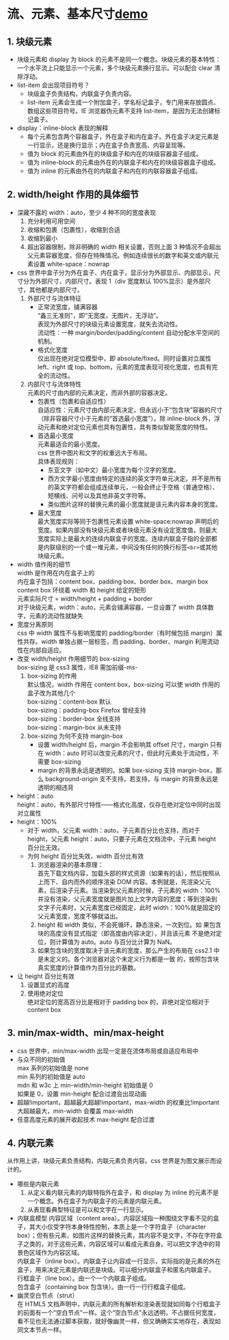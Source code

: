 # 流、元素、基本尺寸[demo](https://fallingleaves.github.io/css-world/page/第三章-流、元素、基本尺寸.html)

## 1. 块级元素

* 块级元素和 display 为 block 的元素不是同一个概念。块级元素的基本特性：一个水平流上只能显示一个元素，多个块级元素换行显示。可以配合 clear 清除浮动。
* list-item 会出现项目符号？
  * 块级盒子负责结构，内联盒子负责内容。
  * list-item 元素会生成一个附加盒子，学名标记盒子，专门用来存放圆点、数组这些项目符号。IE 浏览器伪元素不支持 list-item，是因为无法创建标记盒子。
* display：inline-block 表现的解释
  * 每个元素包含两个容器盒子，外在盒子和内在盒子。外在盒子决定元素是一行显示，还是换行显示；内在盒子负责宽高、内容呈现等。
  * 值为 block 的元素由外在的块级盒子和内在的块级容器盒子组成。
  * 值为 inline-block 的元素由外在的内联盒子和内在的块级容器盒子组成。
  * 值为 inline 的元素由外在的内联盒子和内在的内联容器盒子组成。

## 2. width/height 作用的具体细节

* 深藏不露的 width：auto，至少 4 种不同的宽度表现
  1.  充分利用可用空间
  2.  收缩和包裹（包裹性），收缩到合适
  3.  收缩到最小
  4.  超出容器限制，除非明确的 width 相关设置，否则上面 3 种情况不会超出父元素容器宽度，但存在特殊情况。例如连续很长的数字和英文或内联元素设置 white-space：nowrap
* css 世界中盒子分为外在盒子、内在盒子，显示分为外部显示、内部显示，尺寸分为外部尺寸、内部尺寸。表现 1（div 宽度默认 100%显示）是外部尺寸，其他都是内部尺寸。
  1.  外部尺寸与流体特征
      * 正常流宽度，铺满容器  
        “鑫三无准则”，即“无宽度，无图片，无浮动”。  
        表现为外部尺寸的块级元素设置宽度，就失去流动性。  
        流动性：一种 margin/border/padding/content 自动分配水平空间的机制。
      * 格式化宽度  
        仅出现在绝对定位模型中，即 absolute/fixed。同时设置对立属性 left、right 或 top、bottom，元素的宽度表现可视化宽度，也具有完全的流动性。
  2.  内部尺寸与流体特性  
      元素的尺寸由内部的元素决定，而非外部的容器决定。
      * 包裹性（包裹和自适应性）  
        自适应性：元素尺寸由内部元素决定，但永远小于“包含块”容器的尺寸（除非容器尺寸小于元素的“首选最小宽度”）。除 inline-block 外，浮动元素和绝对定位元素也具有包裹性，具有类似智能宽度的特性。
      * 首选最小宽度  
        元素最适合的最小宽度。  
        css 世界中图片和文字的权重远大于布局。  
        具体表现规则：
        * 东亚文字（如中文）最小宽度为每个汉字的宽度。
        * 西方文字最小宽度由特定的连续的英文字符单元决定。并不是所有的英文字符都会组成连续单元，一般会终止于空格（普通空格）、短横线、问号以及其他非英文字符等。
        * 类似图片这样的替换元素的最小宽度就是该元素内容本身的宽度。
      * 最大宽度  
        最大宽度实际等同于包裹性元素设置 white-space:nowrap 声明后的宽度。如果内部没有块级元素或者块级元素没有设定宽度值，则最大宽度实际上是最大的连续内联盒子的宽度。连续内联盒子指的全部都是内联级别的一个或一堆元素，中间没有任何的换行标签`<br>`或其他块级元素。
* width 值作用的细节  
  width 是作用在内在盒子上的  
  内在盒子包括：content box、padding box、border box、margin box  
  content box 环绕着 width 和 height 给定的矩形  
  元素实际尺寸 = width/height + padding + border  
  对于块级元素，width：auto，元素会铺满容器，一旦设置了 width 具体数字，元素的流动性就缺失
* 宽度分离原则  
  css 中 width 属性不与影响宽度的 padding/border（有时候包括 margin）属性共存。width 单独占据一层标签，而 padding、border、margin 利用流动性在内部自适应。
* 改变 width/height 作用细节的 box-sizing  
  box-sizing 是 css3 属性，IE8 需加前缀-ms-
  1.  box-sizing 的作用  
      默认情况，width 作用在 content box，box-sizing 可以使 width 作用的盒子改为其他几个  
      box-sizing：content-box 默认  
      box-sizing：padding-box Firefox 曾经支持  
      box-sizing：border-box 全线支持  
      box-sizing：margin-box 从未支持
  2.  box-sizing 为何不支持 margin-box
      * 设置 width/height 后，margin 不会影响其 offset 尺寸，margin 只有在 width：auto 时可以改变元素的尺寸，但此时元素处于流动性，不需要 box-sizing
      * margin 的背景永远是透明的。如果 box-sizing 支持 margin-box，那么 background-origin 支不支持，若支持，与 margin 的背景永远是透明的相违背
* height：auto  
  height：auto，有外部尺寸特性——格式化高度，仅存在绝对定位中同时出现对立属性
* height：100%
  * 对于 width，父元素 width：auto，子元素百分比也支持，而对于 height，父元素 height：auto，只要子元素在文档流中，子元素 height 百分比无效。
  * 为何 height 百分比失效，width 百分比有效
    1.  浏览器渲染的基本原理：  
        首先下载文档内容，加载头部的样式资源（如果有的话），然后按照从上而下、自内而外的顺序渲染 DOM 内容。本例就是，先渲染父元素，后渲染子元素。当渲染到父元素的时候，子元素的 width：100%并没有渲染，父元素宽度就是图片加上文字内容的宽度；等到渲染到文字子元素时，父元素宽度已经固定，此时 width：100%就是固定的父元素宽度，宽度不够就溢出。
    2.  height 和 width 类似，不会死循环，静态渲染，一次到位。如 果包含块的高度没有显式指定（即高度由内容决定），并且该元素 不是绝对定位，则计算值为 auto。auto 与百分比计算为 NaN。
    3.  如果包含块的宽度取决于该元素的宽度，那么产生的布局在 css2.1 中是未定义的。各个浏览器对这个未定义行为都是一致 的，按照包含块真实宽度的计算值作为百分比的基数。
* 让 height 百分比有效
  1.  设置显式的高度
  2.  使用绝对定位  
      绝对定位的宽高百分比是相对于 padding box 的，非绝对定位相对于 content box

## 3. min/max-width、min/max-height

* css 世界中，min/max-width 出现一定是在流体布局或自适应布局中
* 与众不同的初始值  
  max 系列的初始值是 none  
  min 系列的初始值是 auto  
  mdn 和 w3c 上 min-width/min-height 初始值是 0  
  如果是 0，设置 min-height 配合过渡会出现动画
* 超越!important，超越最大超越!important，max-width 的权重比!important 大超越最大，min-width 会覆盖 max-width
* 任意高度元素的展开收起技术
  max-height 配合过渡

## 4. 内联元素

从作用上讲，块级元素负责结构，内联元素负责内容。css 世界是为图文展示而设计的。

* 哪些是内联元素
  1.  从定义看内联元素的内联特指外在盒子，和 display 为 inline 的元素不是一个概念。外在盒子为内联盒子的元素是内联元素。
  2.  从表现看典型特征是可以和文字在一行显示。
* 内联盒模型
  内容区域（content area）。内容区域指一种围绕文字看不见的盒子，其大小仅受字符本身特性控制，本质上是一个字符盒子（character box）；但有些元素，如图片这样的替换元素，其内容不是文字，不存在字符盒子之类的，对于这些元素，内容区域可以看成元素自身。可以把文字选中的背景色区域作为内容区域。  
  内联盒子（inline box）。内联盒子让内容成一行显示，实际指的是元素的外在盒子，用来决定元素是内联还是块级。可以细分内联盒子和匿名内联盒子。  
  行框盒子（line box）。由一个一个内联盒子组成。  
  包含盒子（containing box 包含块）。由一行一行行框盒子组成。
* 幽灵空白节点（strut）  
  在 HTML5 文档声明中，内联元素的所有解析和渲染表现就如同每个行框盒子的前面有一个“空白节点”一样。这个“空白节点”永远透明，不占据任何宽度，看不见也无法通过脚本获取，就好像幽灵一样，但又确确实实地存在，表现如同文本节点一样。
